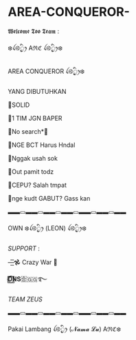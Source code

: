 # AREA-CONQUEROR-

𝖂𝖊𝖑𝖈𝖔𝖒𝖊 𝕿𝖔𝖔 𝕿𝖊𝖆𝖒 :

❄️ꪶ࿋྄ིᤢꫂ    Aℜℭ   ꪶ࿋྄ིᤢꫂ❄️

AREA CONQUEROR ꪶ࿋྄ིᤢꫂ❄️

YANG DIBUTUHKAN

🔘SOLID

🔘1 TIM JGN BAPER

🔘No search*🔞

🔘NGE BCT Harus Hndal

🔘Nggak usah sok

🔘Out pamit todz

🔘CEPU? Salah tmpat

🔘nge kudt GABUT? Gass kan

▬▬▭▬▬▭▬▬▭▬▬▭▬▬▭▬▬▭▬▬

OWN
❄️ꪶ࿋྄ིᤢꫂ   (LEON)  ꪶ࿋྄ིᤢꫂ❄️

*SUPPORT* :

—͟͟͞͞𖣘 Crazy War 🧿

𝐃⃞⃟⃝𝐍𝐒🈴🇬🇬࿐

*TEAM ZEUS*

▬▬▭▬▬▭▬▬▭▬▬▭▬▬▭▬▬▭▬▬

Pakai Lambang
ꪶ࿋྄ིᤢꫂ (𝓝𝓪𝓶𝓪 𝓛𝓾)  Aℜℭ❄️

